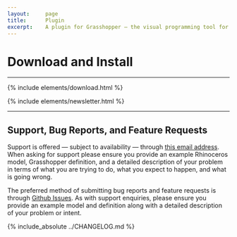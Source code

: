 ```yaml
---
layout:     page
title:      Plugin
excerpt:    A plugin for Grasshopper — the visual programming tool for the Rhinoceros modeler.
---
```


# Download and Install

---

{% include elements/download.html %}

{% include elements/newsletter.html %}

---

## Support, Bug Reports, and Feature Requests

Support is offered — subject to availability — through [this email address](groundhog@philipbelesky.com). When asking for support please ensure you provide an example Rhinoceros model, Grasshopper definition, and a detailed description of your problem in terms of what you are trying to do, what you expect to happen, and what is going wrong.

The preferred method of submitting bug reports and feature requests is through [Github Issues](https://github.com/philipbelesky/groundhog/issues). As with support enquiries, please ensure you provide an example model and definition along with a detailed description of your problem or intent.

{% include_absolute ../CHANGELOG.md %}
